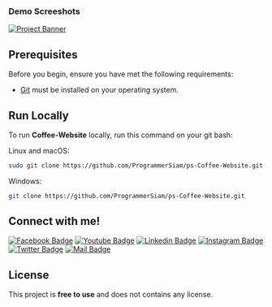 ### Demo Screeshots
  <a href="#" target="_blank">
      <img src="https://github.com/ProgrammerSiam/ps-Burger-Website.git" alt="Project Banner">
    </a>

## Prerequisites
Before you begin, ensure you have met the following requirements:

* [Git](https://git-scm.com/downloads "Download Git") must be installed on your operating system.

## Run Locally
To run **Coffee-Website** locally, run this command on your git bash:

Linux and macOS:

```bash
sudo git clone https://github.com/ProgrammerSiam/ps-Coffee-Website.git
```

Windows:

```bash
git clone https://github.com/ProgrammerSiam/ps-Coffee-Website.git
```


## Connect with me!
  
[![Facebook Badge](https://img.shields.io/badge/Facebook-1877F2?style=for-the-badge&logo=facebook&logoColor=white)](https://www.facebook.com/ProgrammerSiam.xyz) 
[![Youtube Badge](https://img.shields.io/badge/YouTube-FF0000?style=for-the-badge&logo=youtube&logoColor=white)](https://youtube.com/@programmersiam) 
[![Linkedin Badge](https://img.shields.io/badge/LinkedIn-0077B5?style=for-the-badge&logo=linkedin&logoColor=white)](https://www.linkedin.com/in/programmersiam/) 
[![Instagram Badge](https://img.shields.io/badge/Instagram-E4405F?style=for-the-badge&logo=instagram&logoColor=white)](https://www.instagram.com/programmersiam/) 
[![Twitter Badge](https://img.shields.io/badge/Twitter-1DA1F2?style=for-the-badge&logo=twitter&logoColor=white)](https://twitter.com/ProgrammerSiam) 
[![Mail Badge](https://img.shields.io/badge/Gmail-D14836?style=for-the-badge&logo=gmail&logoColor=white)](mailto:mehedihasansiam.com@gmail.com)




## License
This project is <strong>free to use</strong>  and does not contains any license.






